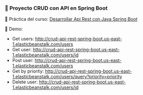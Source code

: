 ### 🌟 **Proyecto CRUD con API en Spring Boot**

🔔 Práctica del curso: [Desarrollar Api Rest con Java Spring Boot](https://www.youtube.com/watch?v=vTu2HQrXtyw&t=86s&ab_channel=DATACLOUDER)

🔔 Demo:
- Get users: http://crud-api-rest-spring-boot.us-east-1.elasticbeanstalk.com/users
- Get user: http://crud-api-rest-spring-boot.us-east-1.elasticbeanstalk.com/users/id
- Post user: http://crud-api-rest-spring-boot.us-east-1.elasticbeanstalk.com/users
- Get by priority: http://crud-api-rest-spring-boot.us-east-1.elasticbeanstalk.com/users/query?priority=priority
- Delete user: http://crud-api-rest-spring-boot.us-east-1.elasticbeanstalk.com/users/id
